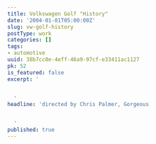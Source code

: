```yaml
---
title: Volkswagen Golf "History"
date: '2004-01-01T05:00:00Z'
slug: vw-golf-history
postType: work
categories: []
tags:
- automotive
uuid: 38b7cc0e-4eff-46a9-97cf-e33411ac1127
pk: 52
is_featured: false
excerpt: '


  '
headline: 'directed by Chris Palmer, Gorgeous


  '
published: true
---
```




